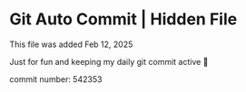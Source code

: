 # Git Auto Commit | Hidden File

This file was added Feb 12, 2025

Just for fun and keeping my daily git commit active 🤪

commit number: 542353
